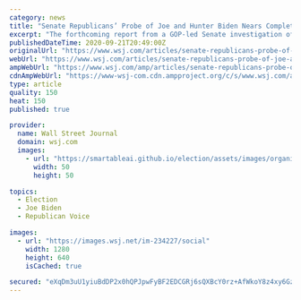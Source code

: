 ```yaml
---
category: news
title: "Senate Republicans’ Probe of Joe and Hunter Biden Nears Completion"
excerpt: "The forthcoming report from a GOP-led Senate investigation of the work Joe Biden and his son did in Ukraine is set to renew a partisan battle over an issue that was central to President Trump’s impeachment."
publishedDateTime: 2020-09-21T20:49:00Z
originalUrl: "https://www.wsj.com/articles/senate-republicans-probe-of-joe-and-hunter-biden-nears-completion-11600720533"
webUrl: "https://www.wsj.com/articles/senate-republicans-probe-of-joe-and-hunter-biden-nears-completion-11600720533"
ampWebUrl: "https://www.wsj.com/amp/articles/senate-republicans-probe-of-joe-and-hunter-biden-nears-completion-11600720533"
cdnAmpWebUrl: "https://www-wsj-com.cdn.ampproject.org/c/s/www.wsj.com/amp/articles/senate-republicans-probe-of-joe-and-hunter-biden-nears-completion-11600720533"
type: article
quality: 150
heat: 150
published: true

provider:
  name: Wall Street Journal
  domain: wsj.com
  images:
    - url: "https://smartableai.github.io/election/assets/images/organizations/wsj.com-50x50.jpg"
      width: 50
      height: 50

topics:
  - Election
  - Joe Biden
  - Republican Voice

images:
  - url: "https://images.wsj.net/im-234227/social"
    width: 1280
    height: 640
    isCached: true

secured: "eXqDm3uU1yiuBdDP2x0hQPJpwFyBF2EDCGRj6sQXBcY0rz+AfWkoY8z4xy6GzCuEpA/Hy3onBu/hvWgdHIGwvTPmkdJBggSea0OwIPBMt34ECRkTp7vNzyXC8Q8eYsmYvlu87a6Q/957IyHWIqvltZYoVIFdkmMtcLKENqPzJj8sHYgALM+nWTu5C1OqGMFADy7srIZbusPYSLHifar1LOdc85gZKF+syVSbNvuGyljH9hfu4obJFKgEXDbf0ZxUU0okTmhMKyd6A9MPCxWGKAUwIKrw5eoJFjIu5DSDeHoU4G4GWIRswsD7FHUXJsazY/xP5qgZ6V/l9C3ssBhujPAelEANcbKGTwhJMLNg8v8=;VSkT6A0iP4TE+QSvyvd4Pg=="
---
```


